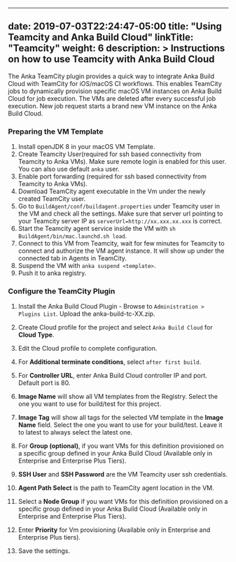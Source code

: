 

---
date: 2019-07-03T22:24:47-05:00
title: "Using Teamcity and Anka Build Cloud"
linkTitle: "Teamcity"
weight: 6
description: >
  Instructions on how to use Teamcity with Anka Build Cloud
---


The Anka TeamCity plugin provides a quick way to integrate Anka Build Cloud with TeamCity for iOS/macOS CI workflows. This enables TeamCity jobs to dynamically provision specific macOS VM instances on Anka Build Cloud for job execution. The VMs are deleted after every successful job execution. New job request starts a brand new VM instance on the Anka Build Cloud.  


### Preparing the VM Template
1. Install openJDK 8 in your macOS VM Template.
2. Create Teamcity User(required for ssh based connectivity from Teamcity to Anka VMs). Make sure remote login is enabled for this user. You can also use default `anka` user.
3. Enable port forwarding (required for ssh based connectivity from Teamcity to Anka VMs).
4. Download TeamCity agent executable in the Vm under the newly created TeamCity user.
5. Go to `BuildAgent/conf/buildagent.properties` under Teamcity user in the VM and check all the settings. Make sure that server url pointing to your Teamcity server IP as `serverUrl=http://xx.xxx.xx.xxx` is correct.
6. Start the Teamcity agent service inside the VM with `sh BuildAgent/bin/mac.launchd.sh load`.
7. Connect to this VM from Teamcity, wait for few minutes for Teamcity to connect and authorize the VM agent instance. It will show up under the connected tab in Agents in TeamCity.
5. Suspend the VM with `anka suspend <template>`.
6. Push it to anka registry.

### Configure the TeamCity Plugin
1. Install the Anka Build Cloud Plugin - Browse to `Administration > Plugins List`. Upload the anka-build-tc-XX.zip.   

2. Create Cloud profile for the project and select `Anka Build Cloud` for __Cloud Type__. 

3. Edit the Cloud profile to complete configuration.

4. For __Additional terminate conditions__, select `after first build`.

5. For __Controller URL__, enter Anka Build Cloud controller IP and port. Default port is 80. 

6. __Image Name__ will show all VM templates from the Registry. Select the one you want to use for build/test for this project.
  
7. __Image Tag__ will show all tags for the selected VM template in the __Image Name__ field. Select the one you want to use for your build/test. Leave it to latest to always select the latest one.  

8. For __Group (optional)__, if you want VMs for this definition provisioned on a specific group defined in your Anka Build Cloud (Available only in Enterprise and Enterprise Plus Tiers). 

9. __SSH User__ and __SSH Password__ are the VM Teamcity user ssh credentials. 

10. __Agent Path Select__ is the path to TeamCity agent location in the VM.
   
11. Select a __Node Group__ if you want VMs for this definition provisioned on a specific group defined in your Anka Build Cloud (Available only in Enterprise and Enterprise Plus Tiers).  

12. Enter __Priority__ for Vm provisioning (Available only in Enterprise and Enterprise Plus tiers).  

13. Save the settings.  
